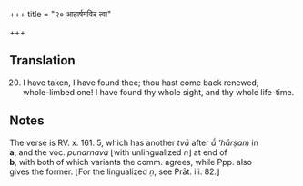 +++
title = "२० आहार्षमविदं त्वा"

+++
## Translation
20. I have taken, I have found thee; thou hast come back renewed;  
whole-limbed one! I have found thy whole sight, and thy whole life-time.

## Notes
The verse is RV. x. 161. 5, which has another *tvā* after *ā́ ’hārṣam* in  
**a**, and the voc. *punarnava* ⌊with unlingualized *n*⌋ at end of  
**b**, with both of which variants the comm. agrees, while Ppp. also  
gives the former. ⌊For the lingualized *ṇ*, see Prāt. iii. 82.⌋
